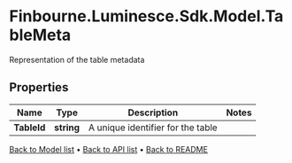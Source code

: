 # Finbourne.Luminesce.Sdk.Model.TableMeta
Representation of the table metadata

## Properties

Name | Type | Description | Notes
------------ | ------------- | ------------- | -------------
**TableId** | **string** | A unique identifier for the table | 

[Back to Model list](../README.md#documentation-for-models) &#8226; [Back to API list](../README.md#documentation-for-api-endpoints) &#8226; [Back to README](../README.md)

